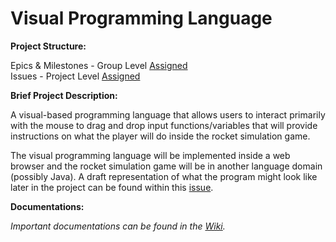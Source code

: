 # Visual Programming Language

**Project Structure:**

Epics & Milestones - Group Level [Assigned](https://gitlab.ecs.vuw.ac.nz/course-work/project489/2020/chheanchan)
<br>
Issues - Project Level [Assigned](https://gitlab.ecs.vuw.ac.nz/course-work/project489/2020/chheanchan/visual-programming-language)

**Brief Project Description:**

A visual-based programming language that allows users to interact primarily with the mouse to drag and drop input functions/variables that will provide instructions on what the player will do inside the rocket simulation game.

The visual programming language will be implemented inside a web browser and the rocket simulation game will be in another language domain (possibly Java). A draft representation of what the program might look like later in the project can be found within this [issue](https://gitlab.ecs.vuw.ac.nz/course-work/project489/2020/chheanchan/visual-programming-language/issues/2).

**Documentations:**

*Important documentations can be found in the [Wiki](https://gitlab.ecs.vuw.ac.nz/course-work/project489/2020/chheanchan/visual-programming-language/-/wikis/home).*